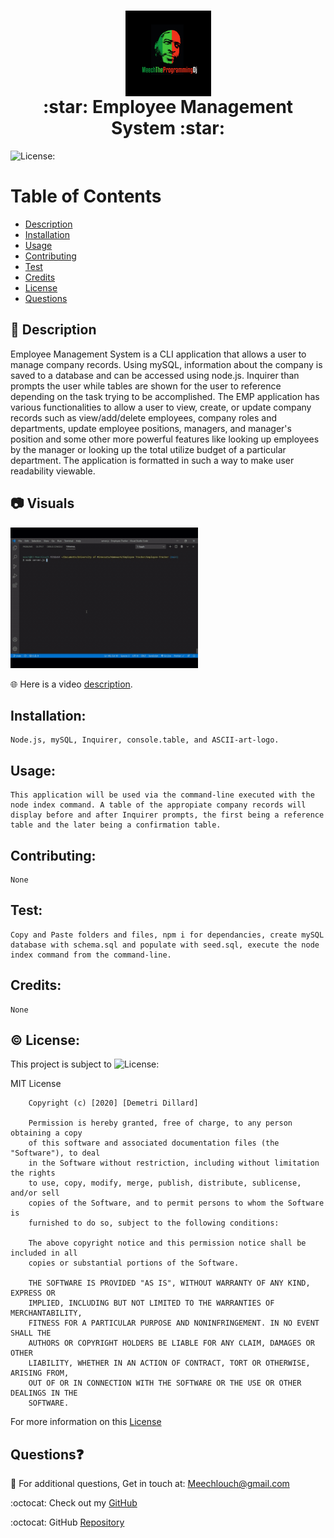   <h1 align = "center">
  <img src="./assets/img/Meech-The-Programming-Dj.jpg" alt="Logo" title="Meech" align="center" height="137">
  <br>
  :star: Employee Management System :star:
  </h1>
  
  ![License:](https://img.shields.io/badge/Demetri%20Dillard-MIT-brightgreen)

# Table of Contents

- [Description](#description)
- [Installation](#installation)
- [Usage](#usage)
- [Contributing](#contributing)
- [Test](#test)
- [Credits](#credits)
- [License](#license)
- [Questions](#questions)

## :memo: Description

Employee Management System is a CLI application that allows a user to manage company records. Using mySQL, information
about the company is saved to a database and can be accessed using node.js. Inquirer than prompts the user while tables
are shown for the user to reference depending on the task trying to be accomplished. The EMP application has various
functionalities to allow a user to view, create, or update company records such as view/add/delete employees, company
roles and departments, update employee positions, managers, and manager's position and some other more powerful features
like looking up employees by the manager or looking up the total utilize budget of a particular department. The
application is formatted in such a way to make user readability viewable.

## :camera: Visuals

  <img src="./assets/img/emP.gif" width="300">
  
  :globe_with_meridians: Here is a video [description](https://meechlouch.github.io/Employee-Management-System/).

## Installation:

    Node.js, mySQL, Inquirer, console.table, and ASCII-art-logo.

## Usage:

    This application will be used via the command-line executed with the node index command. A table of the appropiate company records will display before and after Inquirer prompts, the first being a reference table and the later being a confirmation table.

## Contributing:

    None

## Test:

    Copy and Paste folders and files, npm i for dependancies, create mySQL database with schema.sql and populate with seed.sql, execute the node index command from the command-line.

## Credits:

    None

## :copyright: License:

This project is subject to ![License:](https://img.shields.io/badge/License-MIT-red)

MIT License

        Copyright (c) [2020] [Demetri Dillard]

        Permission is hereby granted, free of charge, to any person obtaining a copy
        of this software and associated documentation files (the "Software"), to deal
        in the Software without restriction, including without limitation the rights
        to use, copy, modify, merge, publish, distribute, sublicense, and/or sell
        copies of the Software, and to permit persons to whom the Software is
        furnished to do so, subject to the following conditions:

        The above copyright notice and this permission notice shall be included in all
        copies or substantial portions of the Software.

        THE SOFTWARE IS PROVIDED "AS IS", WITHOUT WARRANTY OF ANY KIND, EXPRESS OR
        IMPLIED, INCLUDING BUT NOT LIMITED TO THE WARRANTIES OF MERCHANTABILITY,
        FITNESS FOR A PARTICULAR PURPOSE AND NONINFRINGEMENT. IN NO EVENT SHALL THE
        AUTHORS OR COPYRIGHT HOLDERS BE LIABLE FOR ANY CLAIM, DAMAGES OR OTHER
        LIABILITY, WHETHER IN AN ACTION OF CONTRACT, TORT OR OTHERWISE, ARISING FROM,
        OUT OF OR IN CONNECTION WITH THE SOFTWARE OR THE USE OR OTHER DEALINGS IN THE
        SOFTWARE.

For more information on this [License](https://choosealicense.com/licenses/mit/)

## Questions:question:

:email: For additional questions, Get in touch at: Meechlouch@gmail.com

:octocat: Check out my [GitHub](https://github.com/Meechlouch)

:octocat: GitHub [Repository](https://github.com/Meechlouch/Employee-Management-System)
